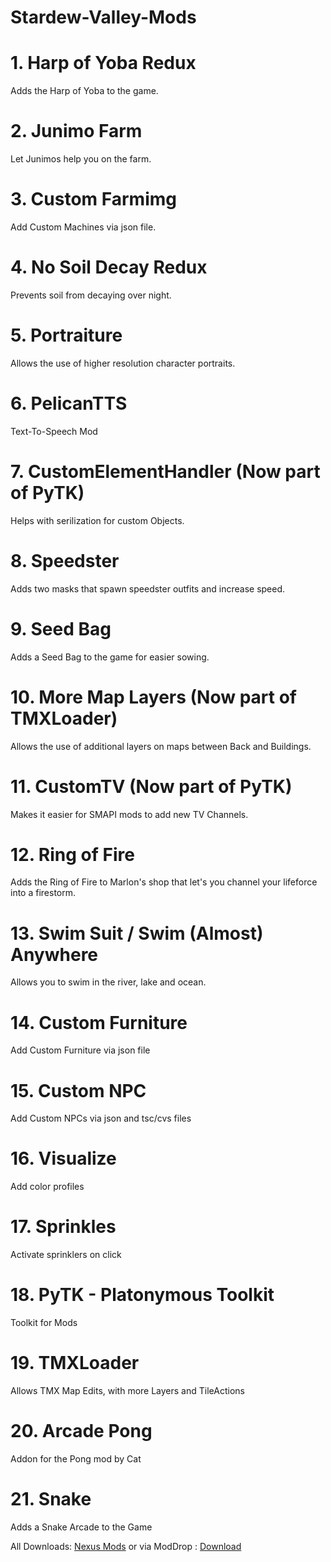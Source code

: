 # Stardew-Valley-Mods

# 1. Harp of Yoba Redux
Adds the Harp of Yoba to the game.

# 2. Junimo Farm
Let Junimos help you on the farm.

# 3. Custom Farmimg
Add Custom Machines via json file. 

# 4. No Soil Decay Redux
Prevents soil from decaying over night.

# 5. Portraiture
Allows the use of higher resolution character portraits.

# 6. PelicanTTS
Text-To-Speech Mod

# 7. CustomElementHandler (Now part of PyTK)
Helps with serilization for custom Objects.

# 8. Speedster
Adds two masks that spawn speedster outfits and increase speed.

# 9. Seed Bag
Adds a Seed Bag to the game for easier sowing.

# 10. More Map Layers (Now part of TMXLoader)
Allows the use of additional layers on maps between Back and Buildings.

# 11. CustomTV (Now part of PyTK)
Makes it easier for SMAPI mods to add new TV Channels.

# 12. Ring of Fire
Adds the Ring of Fire to Marlon's shop that let's you channel your lifeforce into a firestorm.

# 13. Swim Suit / Swim (Almost) Anywhere
Allows you to swim in the river, lake and ocean.

# 14. Custom Furniture
Add Custom Furniture via json file

# 15. Custom NPC
Add Custom NPCs via json and tsc/cvs files

# 16. Visualize
Add color profiles

# 17. Sprinkles
Activate sprinklers on click

# 18. PyTK - Platonymous Toolkit
Toolkit for Mods

# 19. TMXLoader
Allows TMX Map Edits, with more Layers and TileActions

# 20. Arcade Pong
Addon for the Pong mod by Cat

# 21. Snake
Adds a Snake Arcade to the Game



All Downloads: [Nexus Mods](http://www.nexusmods.com/stardewvalley/users/42440425/?tb=mods&pUp=1) or via ModDrop : [Download](https://www.moddrop.com/)

